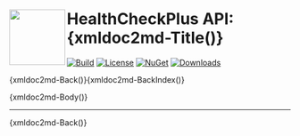 # <img align="left" width="100" height="100" src="../images/icon.png">HealthCheckPlus API:{xmldoc2md-Title()} 

[![Build](https://github.com/FRACerqueira/HealthCheckPlus/workflows/Build/badge.svg)](https://github.com/FRACerqueira/HealthCheckPlus/actions/workflows/build.yml)
[![License](https://img.shields.io/badge/License-MIT-brightgreen.svg)](https://github.com/FRACerqueira/HealthCheckPlus/blob/master/LICENSE)
[![NuGet](https://img.shields.io/nuget/v/HealthCheckPlus)](https://www.nuget.org/packages/HealthCheckPlus/)
[![Downloads](https://img.shields.io/nuget/dt/HealthCheckPlus)](https://www.nuget.org/packages/HealthCheckPlus/)

{xmldoc2md-Back()}{xmldoc2md-BackIndex()}

{xmldoc2md-Body()}

- - -
{xmldoc2md-Back()}
